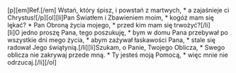 [p][em]Ref.[/em] Wstań, który śpisz, i powstań z martwych, * a zajaśnieje ci Chrystus![/p][ol][li]Pan Światłem i Zbawieniem moim, * kogóż mam się lękać? * Pan Obroną życia mojego, * przed kim mam się trwożyć?[/li][li]O jedno proszę Pana, tego poszukuję, * bym w domu Pana przebywał po wszystkie dni mego życia, * abym zażywał łaskawości Pana, * stale się radował Jego świątynią.[/li][li]Szukam, o Panie, Twojego Oblicza, * Swego oblicza nie zakrywaj przede mną. * Ty jesteś moją Pomocą, * więc mnie nie odrzucaj.[/li][/ol]